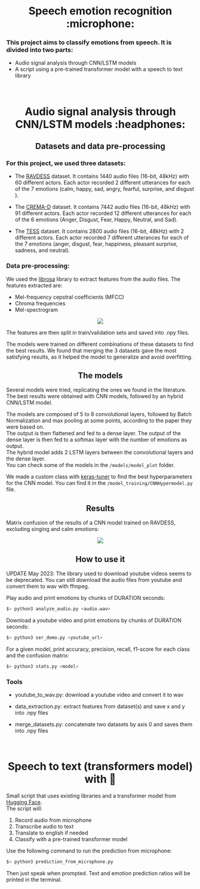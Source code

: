<div align="center">
  <center><h1>Speech emotion recognition :microphone:</h1></center>
  </div>

  <div align="left">
  <left><h3>This project aims to classify emotions from speech. It is divided into two parts:</h3></left>
  </div>

-   Audio signal analysis through CNN/LSTM models
-   A script using a pre-trained transformer model with a speech to text library
<br>

<div align="center">
  <center><h1>Audio signal analysis through CNN/LSTM models :headphones:</h1></center>
  </div>

  <div align="center">
  <center><h2>Datasets and data pre-processing</h2></center>
  </div>

  <div align="left">
  <left><h3>For this project, we used three datasets:</h3></left>
  </div>

-   The [RAVDESS](https://zenodo.org/record/1188976#.YJZ6Zy1Q3OQ) dataset. It contains 1440 audio files (16-bit, 48kHz) with 60 different actors. Each actor recorded 2 different utterances for each of the 7 emotions (calm, happy, sad, angry, fearful, surprise, and disgust ).<br>

-   The [CREMA-D](https://www.kaggle.com/datasets/ejlok1/cremad) dataset. It contains 7442 audio files (16-bit, 48kHz) with 91 different actors. Each actor recorded 12 different utterances for each of the 6 emotions (Anger, Disgust, Fear, Happy, Neutral, and Sad).<br>

-   The [TESS](https://www.kaggle.com/datasets/ejlok1/toronto-emotional-speech-set-tess) dataset. It contains 2800 audio files (16-bit, 48kHz) with 2 different actors. Each actor recorded 7 different utterances for each of the 7 emotions (anger, disgust, fear, happiness, pleasant surprise, sadness, and neutral).<br>

  <div align="left">
  <left><h3>Data pre-processing:</h3></left>
  </div>

We used the [librosa](https://librosa.org/) library to extract features from the audio files. The features extracted are:

-   Mel-frequency cepstral coefficients (MFCC)<br>
-   Chroma frequencies<br>
-   Mel-spectrogram<br>

<p align="center">
<img src="https://user-images.githubusercontent.com/91064070/235926461-bc649866-ee7f-4878-b292-7f6981c8d9c9.png"/>
</p>

The features are then split in train/validation sets and saved into .npy files.

The models were trained on different combinations of these datasets to find the best results. We found that merging the 3 datasets gave the most satisfying results, as it helped the model to generalize and avoid overfitting.

<div align="center">
  <center><h2>The models</h2></center>
  </div>

Several models were tried, replicating the ones we found in the literature. The best results were obtained with CNN models, followed by an hybrid CNN/LSTM model.

The models are composed of 5 to 8 convolutional layers, followed by Batch Normalization and max pooling at some points, according to the paper they were based on.<br>
The output is then flattened and fed to a dense layer. The output of the dense layer is then fed to a softmax layer with the number of emotions as output.<br>
The hybrid model adds 2 LSTM layers between the convolutional layers and the dense layer.<br>
You can check some of the models in the `/models/model_plot` folder.

We made a custom class with [keras-tuner](https://keras.io/keras_tuner/) to find the best hyperparameters for the CNN model. You can find it in the `/model_training/CNNHypermodel.py` file.

<div align="center">
  <center><h2>Results</h2></center>
  </div>

Matrix confusion of the results of a CNN model trained on RAVDESS, excluding singing and calm emotions:
<p align="center">
<img src="https://user-images.githubusercontent.com/91064070/235926494-c18e0165-1f09-4049-888f-88b4ff37bba3.png"/>
</p>

<div align="center">
  <center><h2>How to use it</h2></center>
  </div>

UPDATE May 2023: The library used to download youtube videos seems to be deprecated. You can still download the audio files from youtube and convert them to wav with ffmpeg.

Play audio and print emotions by chunks of DURATION seconds:

```bash
$> python3 analyze_audio.py <audio.wav>
```

Download a youtube video and print emotions by chunks of DURATION seconds:

```bash
$> python3 ser_demo.py <youtube_url>
```

For a given model, print accuracy, precision, recall, f1-score for each class and the confusion matrix:

```bash
$> python3 stats.py <model>
```

<div align="left">
  <left><h3>Tools</h3></left>
  </div>

-   youtube_to_wav.py: download a youtube video and convert it to wav

-   data_extraction.py: extract features from dataset(s) and save x and y into .npy files

-   merge_datasets.py: concatenate two datasets by axis 0 and saves them into .npy files
<br>

<div align="center">
  <center><h1>Speech to text (transformers model) with 🤗</h1></center>
  </div>

Small script that uses existing libraries and a transformer model from [Hugging Face](https://huggingface.co/j-hartmann/emotion-english-distilroberta-base).<br>
The script will:

1. Record audio from microphone
2. Transcribe audio to text
3. Translate to english if needed
4. Classify with a pre-trained transformer model

Use the following command to run the prediction from microphone:

```bash
$> python3 prediction_from_microphone.py
```

Then just speak when prompted. Text and emotion prediction ratios will be printed in the terminal.

